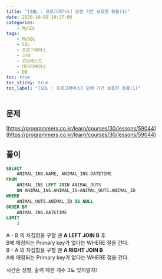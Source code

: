 ```yaml
---
title: "[SQL : 프로그래머스] 오랜 기간 보호한 동물(1)"
date: 2020-10-08 10:37:00
categories:
    - MySQL
tags:
    - MySQL
    - SQL
    - 프로그래머스
    - 코테
    - 코딩테스트
    - 데이터베이스
    - DB
toc: true
toc_sticky: true
toc_label: "[SQL : 프로그래머스] 오랜 기간 보호한 동물(1)"
---
```

## 문제
[https://programmers.co.kr/learn/courses/30/lessons/59044](https://programmers.co.kr/learn/courses/30/lessons/59044)
## 풀이
```sql
SELECT
    ANIMAL_INS.NAME, ANIMAL_INS.DATETIME
FROM
    ANIMAL_INS LEFT JOIN ANIMAL_OUTS
    ON ANIMAL_INS.ANIMAL_ID=ANIMAL_OUTS.ANIMAL_ID
WHERE
    ANIMAL_OUTS.ANIMAL_ID IS NULL
ORDER BY
    ANIMAL_INS.DATETIME
LIMIT
    3
```
  
  
A - B 의 차집합을 구할 땐 **A LEFT JOIN B** 후  
B에 매칭되는 Primary key가 없다는 WHERE 절을 건다.  
B - A 의 차집합을 구할 땐 **A RIGHT JOIN B**  
A에 매칭되는 Primary key가 없다는 WHERE 절을 건다.  
  
시간순 정렬, 출력 제한 개수 3도 잊지말자!